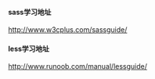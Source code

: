 
#### sass学习地址
http://www.w3cplus.com/sassguide/  

#### less学习地址  
http://www.runoob.com/manual/lessguide/  
